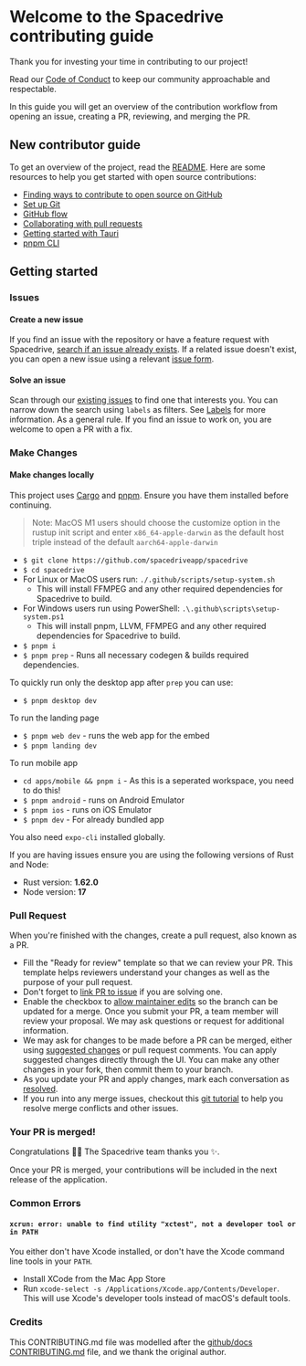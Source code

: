 # Welcome to the Spacedrive contributing guide

Thank you for investing your time in contributing to our project!

Read our [Code of Conduct](./CODE_OF_CONDUCT.md) to keep our community approachable and respectable.

In this guide you will get an overview of the contribution workflow from opening an issue, creating a PR, reviewing, and merging the PR.

## New contributor guide

To get an overview of the project, read the [README](README.md). Here are some resources to help you get started with open source contributions:

- [Finding ways to contribute to open source on GitHub](https://docs.github.com/en/get-started/exploring-projects-on-github/finding-ways-to-contribute-to-open-source-on-github)
- [Set up Git](https://docs.github.com/en/get-started/quickstart/set-up-git)
- [GitHub flow](https://docs.github.com/en/get-started/quickstart/github-flow)
- [Collaborating with pull requests](https://docs.github.com/en/github/collaborating-with-pull-requests)
- [Getting started with Tauri](https://tauri.app/v1/guides/getting-started/prerequisites)
- [pnpm CLI](https://pnpm.io/pnpm-cli)

## Getting started

### Issues

#### Create a new issue

If you find an issue with the repository or have a feature request with Spacedrive, [search if an issue already exists](https://docs.github.com/en/github/searching-for-information-on-github/searching-on-github/searching-issues-and-pull-requests#search-by-the-title-body-or-comments). If a related issue doesn't exist, you can open a new issue using a relevant [issue form](https://github.com/spacedriveapp/spacedrive/issues/new/choose).

#### Solve an issue

Scan through our [existing issues](https://github.com/spacedriveapp/spacedrive/issues) to find one that interests you. You can narrow down the search using `labels` as filters. See [Labels](https://github.com/spacedriveapp/spacedrive/labels) for more information. As a general rule. If you find an issue to work on, you are welcome to open a PR with a fix.

### Make Changes

#### Make changes locally

This project uses [Cargo](https://doc.rust-lang.org/cargo/getting-started/installation.html) and [pnpm](https://pnpm.io/installation). Ensure you have them installed before continuing.

> Note: MacOS M1 users should choose the customize option in the rustup init script and enter `x86_64-apple-darwin` as the default host triple instead of the default `aarch64-apple-darwin`

- `$ git clone https://github.com/spacedriveapp/spacedrive`
- `$ cd spacedrive`
- For Linux or MacOS users run: `./.github/scripts/setup-system.sh`
  - This will install FFMPEG and any other required dependencies for Spacedrive to build.
- For Windows users run using PowerShell: `.\.github\scripts\setup-system.ps1`
  - This will install pnpm, LLVM, FFMPEG and any other required dependencies for Spacedrive to build.
- `$ pnpm i`
- `$ pnpm prep` - Runs all necessary codegen & builds required dependencies.

To quickly run only the desktop app after `prep` you can use:

- `$ pnpm desktop dev`

To run the landing page

- `$ pnpm web dev` - runs the web app for the embed
- `$ pnpm landing dev`

To run mobile app

- `cd apps/mobile && pnpm i` - As this is a seperated workspace, you need to do this!
- `$ pnpm android` - runs on Android Emulator
- `$ pnpm ios` - runs on iOS Emulator
- `$ pnpm dev` - For already bundled app

You also need `expo-cli` installed globally.

If you are having issues ensure you are using the following versions of Rust and Node:

- Rust version: **1.62.0**
- Node version: **17**

### Pull Request

When you're finished with the changes, create a pull request, also known as a PR.

- Fill the "Ready for review" template so that we can review your PR. This template helps reviewers understand your changes as well as the purpose of your pull request.
- Don't forget to [link PR to issue](https://docs.github.com/en/issues/tracking-your-work-with-issues/linking-a-pull-request-to-an-issue) if you are solving one.
- Enable the checkbox to [allow maintainer edits](https://docs.github.com/en/github/collaborating-with-issues-and-pull-requests/allowing-changes-to-a-pull-request-branch-created-from-a-fork) so the branch can be updated for a merge.
  Once you submit your PR, a team member will review your proposal. We may ask questions or request for additional information.
- We may ask for changes to be made before a PR can be merged, either using [suggested changes](https://docs.github.com/en/github/collaborating-with-issues-and-pull-requests/incorporating-feedback-in-your-pull-request) or pull request comments. You can apply suggested changes directly through the UI. You can make any other changes in your fork, then commit them to your branch.
- As you update your PR and apply changes, mark each conversation as [resolved](https://docs.github.com/en/github/collaborating-with-issues-and-pull-requests/commenting-on-a-pull-request#resolving-conversations).
- If you run into any merge issues, checkout this [git tutorial](https://lab.github.com/githubtraining/managing-merge-conflicts) to help you resolve merge conflicts and other issues.

### Your PR is merged!

Congratulations :tada::tada: The Spacedrive team thanks you :sparkles:.

Once your PR is merged, your contributions will be included in the next release of the application.

### Common Errors

#### `xcrun: error: unable to find utility "xctest", not a developer tool or in PATH`

You either don't have Xcode installed, or don't have the Xcode command line tools in your `PATH`.

- Install XCode from the Mac App Store
- Run `xcode-select -s /Applications/Xcode.app/Contents/Developer`.
  This will use Xcode's developer tools instead of macOS's default tools.

### Credits

This CONTRIBUTING.md file was modelled after the [github/docs CONTRIBUTING.md](https://github.com/github/docs/blob/main/CONTRIBUTING.md) file, and we thank the original author.
